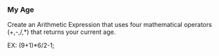 ### My Age

Create an Arithmetic Expression that uses four mathematical operators (+,-,/,*)
that returns your current age.

EX: (9+1)*6/2-1;
